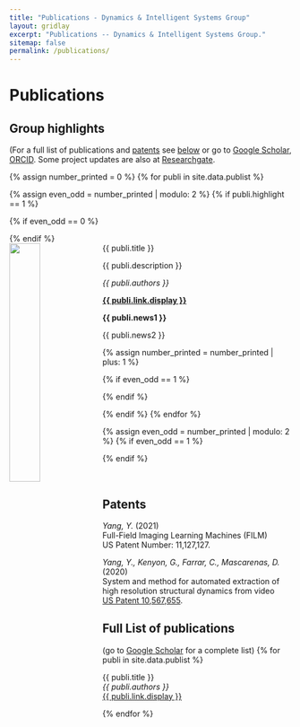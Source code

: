```yaml
---
title: "Publications - Dynamics & Intelligent Systems Group"
layout: gridlay
excerpt: "Publications -- Dynamics & Intelligent Systems Group."
sitemap: false
permalink: /publications/
---
```



# Publications

## Group highlights

(For a full list of publications and [patents](#Patents) see [below](#full-list-of-publications) or go to [Google Scholar](https://scholar.google.com/citations?user=gVH1w4kAAAAJ&hl=en), [ORCID](https://orcid.org/0000-0003-1776-3306). Some project updates are also at [Researchgate](https://www.researchgate.net/project/Full-field-Imaging-and-Modeling-of-Structural-Dynamics-by-Video-Motion-Manipulations).

{% assign number_printed = 0 %}
{% for publi in site.data.publist %}

{% assign even_odd = number_printed | modulo: 2 %}
{% if publi.highlight == 1 %}

{% if even_odd == 0 %}
<div class="row">
{% endif %}

<div class="col-sm-6 clearfix">
 <div class="well">
  <pubtit>{{ publi.title }}</pubtit>
  <img src="{{ site.url }}{{ site.baseurl }}/images/pubpic/{{ publi.image }}" class="img-responsive" width="33%" style="float: left" />
  <p>{{ publi.description }}</p>
  <p><em>{{ publi.authors }}</em></p>
  <p><strong><a href="{{ publi.link.url }}">{{ publi.link.display }}</a></strong></p>
  <p class="text-danger"><strong> {{ publi.news1 }}</strong></p>
  <p> {{ publi.news2 }}</p>
 </div>
</div>

{% assign number_printed = number_printed | plus: 1 %}

{% if even_odd == 1 %}
</div>
{% endif %}

{% endif %}
{% endfor %}

{% assign even_odd = number_printed | modulo: 2 %}
{% if even_odd == 1 %}
</div>
{% endif %}

<p> &nbsp; </p>


## Patents
<!--<em>Milan P Allan, S Gröblacher, RA Norte, M Leeuwenhoek</em><br />Novel atomic force microscopy probes with phononic crystals<br /> PCT/NL20-20/050797 (2020)-->

<em>Yang, Y.</em> (2021)<br />Full-Field Imaging Learning Machines (FILM)<br /> US Patent Number: 11,127,127.
 
 <em>Yang, Y., Kenyon, G., Farrar, C., Mascarenas, D.</em> (2020)<br />System and method for automated extraction of high resolution structural dynamics from video<br /> <a href="https://patents.google.com/patent/US10567655B2/en">US Patent 10,567,655</a>.

<!--<em>Milan P Allan</em><br /> Methods of manufacturing superconductor and phononic elements <br /> <a href="https://patents.google.com/patent/US10439125B2/en?inventor=Milan+ALLAN&oq=inventor:(Milan+ALLAN)">US10439125B2 (2016)</a> -->

## Full List of publications
(go to [Google Scholar](https://scholar.google.com/citations?user=gVH1w4kAAAAJ&hl=en) for a complete list)
{% for publi in site.data.publist %}

  {{ publi.title }} <br />
  <em>{{ publi.authors }} </em><br /><a href="{{ publi.link.url }}">{{ publi.link.display }}</a>

{% endfor %}
